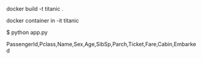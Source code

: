 


docker build -t titanic . 

docker container in -it titanic



$ python app.py




PassengerId,Pclass,Name,Sex,Age,SibSp,Parch,Ticket,Fare,Cabin,Embarked
